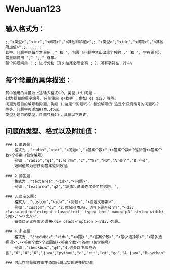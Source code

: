 # WenJuan123

## 输入格式为：
    ;,"<类型>","<id>","<问题>","<其他附加值>",;,"<类型>","<id>","<问题>","<其他附加值>",;......;
    其中，问题中的每个常量用 ," 和 ", 包裹（问题中禁止出现半角的 ," 和 ", 字符组合），常量间可用 "," ",," 连接。
    每个问题间用 ; ; 进行分割（开头结尾必须含有 ; ），所有字符在一行中。

## 每个常量的具体描述：
    其中通用的常量为上述输入格式中的 类型,id,问题 。
    id为题目的顺序编号，只能使用 q+数字 ，例如 q1 q123 等等。
    问题为题目的编号和问题，例如 1.这是个问题吗？ 和没编号的 这是个没有编号的问题吗？ 等等，问题中可添加HTML5代码。
    类型为题目的类型，目前只有4个，具体以下再讲。

## 问题的类型、格式以及附加值：

    ### 1.单选题：
        格式为 ,"radio","<id>","<问题>","<答案个数>",+<答案个数>个返回值+<答案个数>个答案（包含编号）
        例如 ,"radio","q1","1.会了吗","2","YES","NO","A.会了","B.不会",
        返回值即为想获得答案返回数据。

    ### 2.简答题：
        格式为 ,"textarea","<id>","<问题>",
        例如 ,"textarea","q2","1附加.说出你学会了的感想。",

    ### 3.自定义题：
        格式为 ,"custom","<id>","<问题>","<自定义答案>",
        例如 ,"custom","q3","2.你会HTML吗，请写下是否会了?","<div class='option'><input class='text' type='text' name='p3' style='width: 50px;'></div>",
        每条自定义答案必须被<div class='option'></div>包裹。

    ### 4.多选题：
        格式为 ,"checkbox","<id>","<问题>","<答案个数>","<最少选择项>","<最多选择项>",+<答案个数>个返回值+<答案个数>个答案（包含编号）
        例如 ,"checkbox","q4","4.你会以下那些语言","6","0","6","java","python","c","c++","c#","go","A.java","B.python","C.c","D.c++","E.c#","F.go",

    ### 可以在问题或答案中添加代码以实现更多的功能
